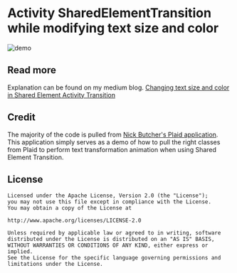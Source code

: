 # Activity SharedElementTransition while modifying text size and color

![demo](http://i.giphy.com/7rpLCZaCCwTmM.gif)

## Read more

Explanation can be found on my medium blog.
[Changing text size and color in Shared Element Activity Transition](https://medium.com/@ali.muzaffar/changing-text-size-and-color-in-shared-element-activity-transition-a31d932b7600)

## Credit

The majority of the code is pulled from [Nick Butcher's Plaid application](https://github.com/nickbutcher/plaid).
This application simply serves as a demo of how to pull the right classes from Plaid
to perform text transformation animation when using Shared Element Transition.


## License

    Licensed under the Apache License, Version 2.0 (the "License");
    you may not use this file except in compliance with the License.
    You may obtain a copy of the License at

    http://www.apache.org/licenses/LICENSE-2.0

    Unless required by applicable law or agreed to in writing, software
    distributed under the License is distributed on an "AS IS" BASIS,
    WITHOUT WARRANTIES OR CONDITIONS OF ANY KIND, either express or implied.
    See the License for the specific language governing permissions and
    limitations under the License.

